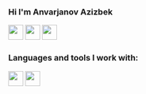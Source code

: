 ### Hi I'm Anvarjanov Azizbek
<a href="https://www.instagram.com/azzbek_anvarjanov/"><img src="https://www.pngkey.com/png/full/285-2850733_instagram-logo-instagram-icon-small-png.png" width="30px" /></a>
<a href="https://t.me/Dev_Coder_7"><img src="https://pngimg.com/uploads/telegram/telegram_PNG34.png" width="30px" /></a>
<a href="https://www.linkedin.com/in/azizbek-anvarjanov-106847233/"><img src="https://cdn-icons-png.flaticon.com/512/174/174857.png" width="30px" /></a>

###  Languages and tools I work with:
<code><img src="https://brandslogos.com/wp-content/uploads/thumbs/html5-logo-vector.svg" width="30px" /></code>
<code><img src="https://toppng.com/uploads/preview/html-css-js-icons-11563328364gmstz4ubs9.png" width="30px" /></code>

